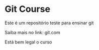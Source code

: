 # Git Course

Este é um repositório teste para ensinar git

Saiba mais no link: git.com

Está bem legal o curso
